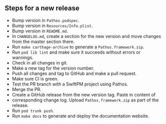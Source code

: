 ## Steps for a new release
- Bump version in `Pathos.podspec`.
- Bump version in `Resources/Info.plist`.
- Bump version in `README.md`.
- In `CHANGELOG.md`, create a section for the new version and move changes from
  the master section there.
- Run `make carthage-archive` to generate a `Pathos.framework.zip`.
- Run `pod lib lint` and make sure it succeeds without errors or wannings.
- Check in all changes in git.
- Make a new tag for the version number.
- Push all changes and tag to GitHub and make a pull request.
- Make sure CI is green.
- Test the PR branch with a SwiftPM project using Pathos.
- Merge the PR.
- Create a GitHub release from the new version tag. Paste in content of
- corresponding change log. Upload `Pathos.framework.zip` as part of the release.
- Run `pod trunk push`.
- Run `make docs` to generate and deploy the documentation website.
